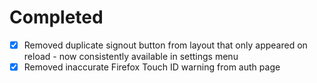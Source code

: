 # Completed
- [x] Removed duplicate signout button from layout that only appeared on reload - now consistently available in settings menu
- [x] Removed inaccurate Firefox Touch ID warning from auth page
